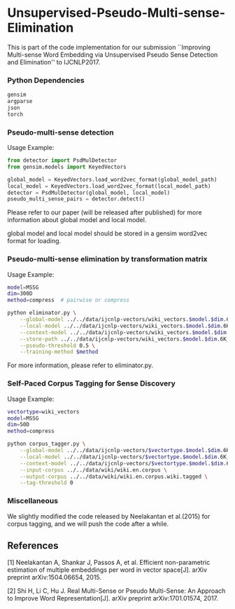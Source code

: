 # Unsupervised-Pseudo-Multi-sense-Elimination

This is part of the code implementation for our submission ``Improving Multi-sense Word Embedding via Unsupervised Pseudo Sense Detection and Elimination'' to IJCNLP2017.

### Python Dependencies
```txt
gensim
argparse
json
torch
```

### Pseudo-multi-sense detection
Usage Example:
```python
from detector import PsdMulDetector
from gensim.models import KeyedVectors

global_model = KeyedVectors.load_word2vec_format(global_model_path)
local_model = KeyedVectors.load_word2vec_format(local_model_path)
detector = PsdMulDetector(global_model, local_model)
pseudo_multi_sense_pairs = detector.detect()
```
Please refer to our paper (will be released after published) for more information about global model and local model.

global model and local model should be stored in a gensim word2vec format for loading.


### Pseudo-multi-sense elimination by transformation matrix
Usage Example:
```bash
model=MSSG
dim=300D
method=compress  # pairwise or compress

python eliminator.py \
    --global-model ../../data/ijcnlp-vectors/wiki_vectors.$model.$dim.6K_global.vec \
    --local-model ../../data/ijcnlp-vectors/wiki_vectors.$model.$dim.6K_local.vec \
    --context-model ../../data/ijcnlp-vectors/wiki_vectors.$model.$dim.6K_context.vec \
    --store-path ../../data/ijcnlp-vectors/wiki_vectors.$model.$dim.6K_local.transform.$method \
    --pseudo-threshold 0.5 \
    --training-method $method
```
For more information, please refer to eliminator.py. 


### Self-Paced Corpus Tagging for Sense Discovery
Usage Example:
```bash
vectortype=wiki_vectors
model=MSSG
dim=50D
method=compress

python corpus_tagger.py \
    --global-model ../../data/ijcnlp-vectors/$vectortype.$model.$dim.6K_global.vec \
    --local-model ../../data/ijcnlp-vectors/$vectortype.$model.$dim.6K_local.vec \
    --context-model ../../data/ijcnlp-vectors/$vectortype.$model.$dim.6K_context.vec \
    --input-corpus ../../data/wiki/wiki.en.corpus \
    --output-corpus ../../data/wiki/wiki.en.corpus.wiki.tagged \
    --tag-threshold 0
```

### Miscellaneous
We slightly modified the code released by Neelakantan et al.(2015) for corpus tagging, and we will push the code after a while.

## References
[1] Neelakantan A, Shankar J, Passos A, et al. Efficient non-parametric estimation of multiple embeddings per word in vector space[J]. arXiv preprint arXiv:1504.06654, 2015.

[2] Shi H, Li C, Hu J. Real Multi-Sense or Pseudo Multi-Sense: An Approach to Improve Word Representation[J]. arXiv preprint arXiv:1701.01574, 2017.
